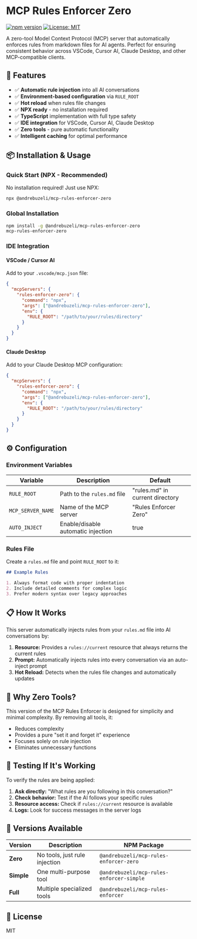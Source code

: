 # MCP Rules Enforcer Zero

[![npm version](https://img.shields.io/npm/v/@andrebuzeli/mcp-rules-enforcer-zero.svg)](https://www.npmjs.com/package/@andrebuzeli/mcp-rules-enforcer-zero)
[![License: MIT](https://img.shields.io/badge/License-MIT-yellow.svg)](https://opensource.org/licenses/MIT)

A zero-tool Model Context Protocol (MCP) server that automatically enforces rules from markdown files for AI agents. Perfect for ensuring consistent behavior across VSCode, Cursor AI, Claude Desktop, and other MCP-compatible clients.

## 🚀 Features

- ✅ **Automatic rule injection** into all AI conversations
- ✅ **Environment-based configuration** via `RULE_ROOT`
- ✅ **Hot reload** when rules file changes
- ✅ **NPX ready** - no installation required
- ✅ **TypeScript** implementation with full type safety
- ✅ **IDE integration** for VSCode, Cursor AI, Claude Desktop
- ✅ **Zero tools** - pure automatic functionality
- ✅ **Intelligent caching** for optimal performance

## 📦 Installation & Usage

### Quick Start (NPX - Recommended)

No installation required! Just use NPX:

```bash
npx @andrebuzeli/mcp-rules-enforcer-zero
```

### Global Installation

```bash
npm install -g @andrebuzeli/mcp-rules-enforcer-zero
mcp-rules-enforcer-zero
```

### IDE Integration

#### VSCode / Cursor AI

Add to your `.vscode/mcp.json` file:

```json
{
  "mcpServers": {
    "rules-enforcer-zero": {
      "command": "npx",
      "args": ["@andrebuzeli/mcp-rules-enforcer-zero"],
      "env": {
        "RULE_ROOT": "/path/to/your/rules/directory"
      }
    }
  }
}
```

#### Claude Desktop

Add to your Claude Desktop MCP configuration:

```json
{
  "mcpServers": {
    "rules-enforcer-zero": {
      "command": "npx",
      "args": ["@andrebuzeli/mcp-rules-enforcer-zero"],
      "env": {
        "RULE_ROOT": "/path/to/your/rules/directory"
      }
    }
  }
}
```

## ⚙️ Configuration

### Environment Variables

| Variable | Description | Default |
|----------|-------------|---------|
| `RULE_ROOT` | Path to the `rules.md` file | "rules.md" in current directory |
| `MCP_SERVER_NAME` | Name of the MCP server | "Rules Enforcer Zero" |
| `AUTO_INJECT` | Enable/disable automatic injection | true |

### Rules File

Create a `rules.md` file and point `RULE_ROOT` to it:

```markdown
## Example Rules

1. Always format code with proper indentation
2. Include detailed comments for complex logic
3. Prefer modern syntax over legacy approaches
```

## 📋 How It Works

This server automatically injects rules from your `rules.md` file into AI conversations by:

1. **Resource:** Provides a `rules://current` resource that always returns the current rules
2. **Prompt:** Automatically injects rules into every conversation via an auto-inject prompt
3. **Hot Reload:** Detects when the rules file changes and automatically updates

## 🤔 Why Zero Tools?

This version of the MCP Rules Enforcer is designed for simplicity and minimal complexity. By removing all tools, it:

- Reduces complexity
- Provides a pure "set it and forget it" experience
- Focuses solely on rule injection
- Eliminates unnecessary functions

## 🔧 Testing If It's Working

To verify the rules are being applied:

1. **Ask directly:** "What rules are you following in this conversation?"
2. **Check behavior:** Test if the AI follows your specific rules
3. **Resource access:** Check if `rules://current` resource is available
4. **Logs:** Look for success messages in the server logs

## 🌟 Versions Available

| Version | Description | NPM Package |
|---------|-------------|-------------|
| **Zero** | No tools, just rule injection | `@andrebuzeli/mcp-rules-enforcer-zero` |
| **Simple** | One multi-purpose tool | `@andrebuzeli/mcp-rules-enforcer-simple` |
| **Full** | Multiple specialized tools | `@andrebuzeli/mcp-rules-enforcer` |

## 📄 License

MIT